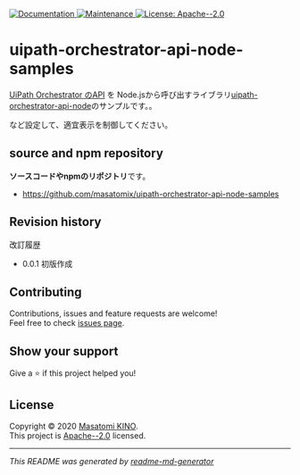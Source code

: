 <p>
  <a href="https://github.com/masatomix/uipath-orchestrator-api-node-samples#readme" target="_blank">
    <img alt="Documentation" src="https://img.shields.io/badge/documentation-yes-brightgreen.svg" />
  </a>
  <a href="https://github.com/masatomix/uipath-orchestrator-api-node-samples/graphs/commit-activity" target="_blank">
    <img alt="Maintenance" src="https://img.shields.io/badge/Maintained%3F-yes-green.svg" />
  </a>
  <a href="https://github.com/masatomix/uipath-orchestrator-api-node-samples/blob/master/LICENSE" target="_blank">
    <img alt="License: Apache--2.0" src="https://img.shields.io/github/license/masatomix/uipath-orchestrator-api-node-samples" />
  </a>
</p>

# uipath-orchestrator-api-node-samples

[UiPath Orchestrator のAPI](https://docs.uipath.com/orchestrator/lang-ja/reference#about-odata-and-references) を Node.jsから呼び出すライブラリ[uipath-orchestrator-api-node](https://github.com/masatomix/uipath-orchestrator-api-node)のサンプルです。。



など設定して、適宜表示を制御してください。


## source and npm repository

**ソースコードやnpmのリポジトリ**です。

- https://github.com/masatomix/uipath-orchestrator-api-node-samples


## Revision history

改訂履歴
- 0.0.1 初版作成



## Contributing

Contributions, issues and feature requests are welcome!<br />Feel free to check [issues page](https://github.com/masatomix/uipath-orchestrator-api-node-samples/issues).

## Show your support

Give a ⭐️ if this project helped you!

## License

Copyright © 2020 [Masatomi KINO](https://github.com/masatomix).<br />
This project is [Apache--2.0](https://github.com/masatomix/uipath-orchestrator-api-node-samples/blob/master/LICENSE) licensed.

***
_This README was generated by [readme-md-generator](https://github.com/kefranabg/readme-md-generator)_
